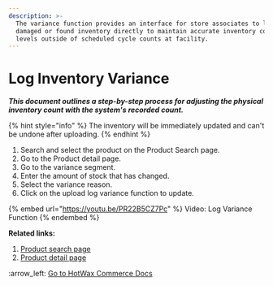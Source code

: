 ```yaml
---
description: >-
  The variance function provides an interface for store associates to log
  damaged or found inventory directly to maintain accurate inventory count
  levels outside of scheduled cycle counts at facility.
---
```


# Log Inventory Variance

_**This document outlines a step-by-step process for adjusting the physical inventory count with the system's recorded count.**_&#x20;

{% hint style="info" %}
The inventory will be immediately updated and can't be undone after uploading.
{% endhint %}

1. Search and select the product on the Product Search page.
2. Go to the Product detail page.&#x20;
3. Go to the variance segment.
4. Enter the amount of stock that has changed.
5. Select the variance reason.&#x20;
6. Click on the upload log variance function to update.



{% embed url="https://youtu.be/PR22B5CZ7Pc" %}
Video: Log Variance Function
{% endembed %}



**Related links:**&#x20;

1. [Product search page](broken-reference)
2. [Product detail page](broken-reference)



:arrow\_left: [Go to HotWax Commerce Docs](http://127.0.0.1:5000/o/l53nGvPQLhOHrKCP9HTG/s/TefRnbhmBjhScpq172vl/)

